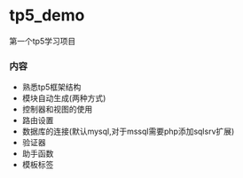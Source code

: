 # tp5_demo
第一个tp5学习项目<br>

### 内容
* 熟悉tp5框架结构
* 模块自动生成(两种方式)
* 控制器和视图的使用
* 路由设置
* 数据库的连接(默认mysql,对于mssql需要php添加sqlsrv扩展)
* 验证器
* 助手函数
* 模板标签

